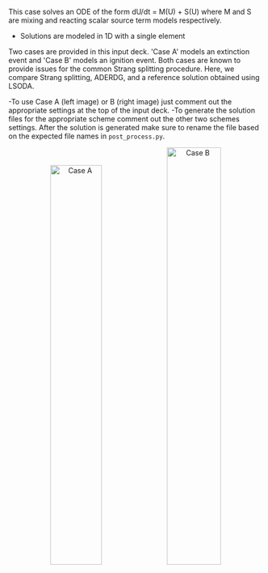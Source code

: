 This case solves an ODE of the form dU/dt = M(U) + S(U) where M and S are mixing and reacting scalar source term models respectively. 
  - Solutions are modeled in 1D with a single element

Two cases are provided in this input deck. 'Case A' models an extinction event and 'Case B' models an ignition event. Both cases are known to provide issues for the common Strang splitting procedure. Here, we compare Strang splitting, ADERDG, and a reference solution obtained using LSODA. 

-To use Case A (left image) or B (right image) just comment out the appropriate settings at the top of the input deck.
-To generate the solution files for the appropriate scheme comment out the other two schemes settings. After the solution is generated make sure to rename the file based on the expected file names in `post_process.py`.


<p align="center">
  <img alt="Case A" src="https://user-images.githubusercontent.com/55554103/127208044-03b1c8a6-48df-4757-b478-a0269805075e.png" width="45%"></a>
  <img alt="Case B" src="https://user-images.githubusercontent.com/55554103/127208100-c7874a1a-e000-402d-b1aa-30fc1df71537.png" width="46%"></a>
</p>
